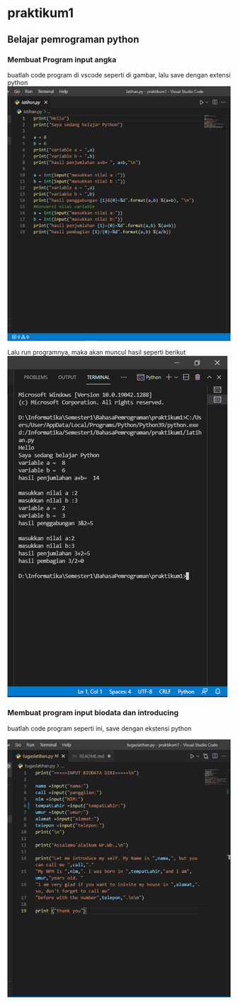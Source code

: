 # praktikum1

## Belajar pemrograman python

### Membuat Program input angka
buatlah code program di vscode seperti di gambar, lalu save dengan extensi python
![Gambar 1](ss/1.png)

Lalu run programnya, maka akan muncul hasil seperti berikut
![Gambar 2](ss/2.png)


### Membuat program input biodata dan introducing
buatlah code program seperti ini, save dengan ekstensi python
![Gambar 3](ss/3.png)